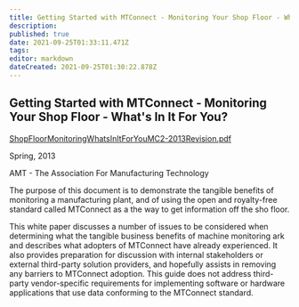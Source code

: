 ```yaml
---
title: Getting Started with MTConnect - Monitoring Your Shop Floor - What's In It For You?
description: 
published: true
date: 2021-09-25T01:33:11.471Z
tags: 
editor: markdown
dateCreated: 2021-09-25T01:30:22.878Z
---
```


## Getting Started with MTConnect - Monitoring Your Shop Floor - What's In It For You?

[ShopFloorMonitoringWhatsInItForYouMC2-2013Revision.pdf](/pdfs/ShopFloorMonitoringWhatsInItForYouMC2-2013Revision.pdf)

Spring, 2013

AMT - The Association For Manufacturing Technology

The purpose of this document is to demonstrate the tangible benefits of
monitoring a manufacturing plant, and of using the open and royalty-free
standard called MTConnect as a the way to get information off the sho
floor.

This white paper discusses a number of issues to be considered when
determining what the tangible business benefits of machine monitoring
ark and describes what adopters of MTConnect have already experienced.
It also provides preparation for discussion with internal stakeholders
or external third-party solution providers, and hopefully assists in
removing any barriers to MTConnect adoption. This guide does not address
third-party vendor-specific requirements for implementing software or
hardware applications that use data conforming to the MTConnect
standard.